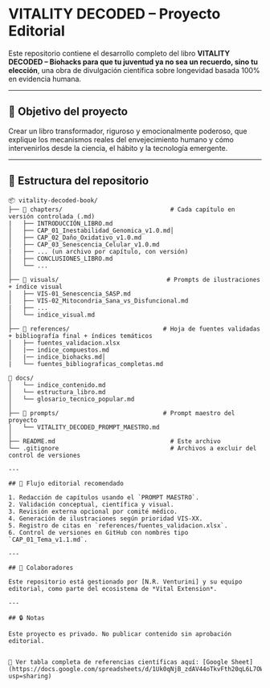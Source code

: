 # VITALITY DECODED – Proyecto Editorial

Este repositorio contiene el desarrollo completo del libro **VITALITY DECODED – Biohacks para que tu juventud ya no sea un recuerdo, sino tu elección**, una obra de divulgación científica sobre longevidad basada 100% en evidencia humana.

---

## 📘 Objetivo del proyecto

Crear un libro transformador, riguroso y emocionalmente poderoso, que explique los mecanismos reales del envejecimiento humano y cómo intervenirlos desde la ciencia, el hábito y la tecnología emergente.

---

## 🧠 Estructura del repositorio

                
```
📦 vitality-decoded-book/
├── 📁 chapters/                              # Cada capítulo en versión controlada (.md)
|   ├── INTRODUCCIÓN_LIBRO.md
│   ├── CAP_01_Inestabilidad_Genomica_v1.0.md│   
│   ├── CAP_02_Daño_Oxidativo_v1.0.md
│   ├── CAP_03_Senescencia_Celular_v1.0.md
|   ├── ... (un archivo por capítulo, con versión)
│   ├── CONCLUSIONES_LIBRO.md
│   └── ... 
│
├── 📁 visuals/                              # Prompts de ilustraciones + índice visual
│   ├── VIS-01_Senescencia_SASP.md
│   ├── VIS-02_Mitocondria_Sana_vs_Disfuncional.md
|   ├── ...
│   └── indice_visual.md
│
├── 📁 references/                          # Hoja de fuentes validadas + bibliografía final + índices temáticos
│   ├── fuentes_validacion.xlsx
│   |── indice_compuestos.md
│   |── indice_biohacks.md│
|   └── fuentes_bibliograficas_completas.md

📁 docs/
│   └── indice_contenido.md
│   └── estructura_libro.md
│   └── glosario_tecnico_popular.md
│
├── 📁 prompts/                             # Prompt maestro del proyecto
│   └── VITALITY_DECODED_PROMPT_MAESTRO.md
│
├── README.md                                # Este archivo
└── .gitignore                               # Archivos a excluir del control de versiones

---

## 🔁 Flujo editorial recomendado

1. Redacción de capítulos usando el `PROMPT MAESTRO`.
2. Validación conceptual, científica y visual.
3. Revisión externa opcional por comité médico.
4. Generación de ilustraciones según prioridad VIS-XX.
5. Registro de citas en `references/fuentes_validacion.xlsx`.
6. Control de versiones en GitHub con nombres tipo `CAP_01_Tema_v1.1.md`.

---

## 🤝 Colaboradores

Este repositorio está gestionado por [N.R. Venturini] y su equipo editorial, como parte del ecosistema de *Vital Extension*.

---

## 🔒 Notas

Este proyecto es privado. No publicar contenido sin aprobación editorial.


🔗 Ver tabla completa de referencias científicas aquí: [Google Sheet](https://docs.google.com/spreadsheets/d/1Uk0qNjB_zdAV44oTkvFth20qL6L7OWHal_iXTgzIHYg/edit?usp=sharing)






